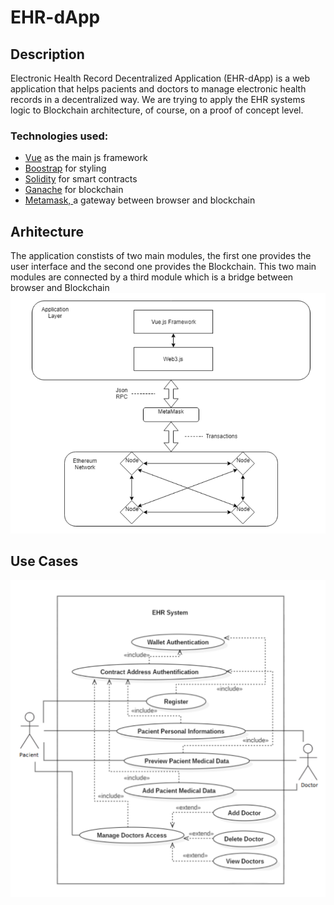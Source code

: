 # EHR-dApp

## Description

Electronic Health Record Decentralized Application (EHR-dApp) is a web application that helps pacients and doctors to manage electronic health records in a decentralized way.
We are trying to apply the EHR systems logic to Blockchain architecture, of course, on a proof of concept level.

<h3> Technologies used: </h3>
  <ul>
    <li> <a href="https://vuejs.org/">Vue</a> as the main js framework</li>
    <li> <a href="https://getbootstrap.com/">Boostrap</a> for styling</li>
    <li> <a href="https://docs.soliditylang.org/">Solidity</a> for smart contracts</li>
    <li> <a href="https://www.trufflesuite.com/ganache">Ganache</a> for blockchain</li>
    <li> <a href="https://metamask.io/">Metamask, </a>a gateway between browser and blockchain</li>
  </ul>

## Arhitecture
The application constists of two main modules, the first one provides the user interface and the second one provides the Blockchain. This two main modules are connected by a third module which is a bridge between browser and Blockchain
![Screenshot](https://github.com/MicuEmerson/EHR-dApp/blob/master/arhitecture.png)


## Use Cases
![Screenshot](https://github.com/MicuEmerson/EHR-dApp/blob/master/use-cases.png)
